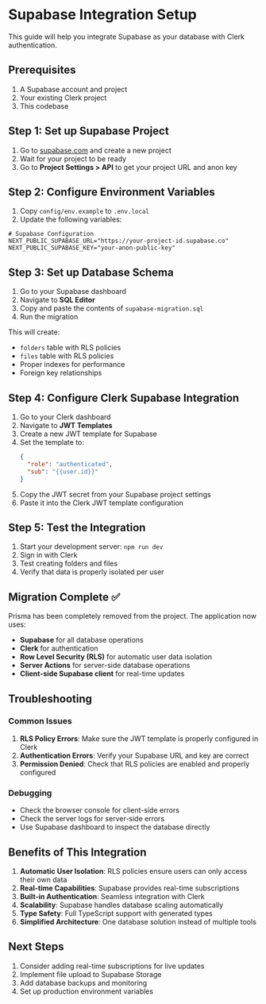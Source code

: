 # Supabase Integration Setup

This guide will help you integrate Supabase as your database with Clerk authentication.

## Prerequisites

1. A Supabase account and project
2. Your existing Clerk project
3. This codebase

## Step 1: Set up Supabase Project

1. Go to [supabase.com](https://supabase.com) and create a new project
2. Wait for your project to be ready
3. Go to **Project Settings > API** to get your project URL and anon key

## Step 2: Configure Environment Variables

1. Copy `config/env.example` to `.env.local`
2. Update the following variables:

```env
# Supabase Configuration
NEXT_PUBLIC_SUPABASE_URL="https://your-project-id.supabase.co"
NEXT_PUBLIC_SUPABASE_KEY="your-anon-public-key"
```

## Step 3: Set up Database Schema

1. Go to your Supabase dashboard
2. Navigate to **SQL Editor**
3. Copy and paste the contents of `supabase-migration.sql`
4. Run the migration

This will create:
- `folders` table with RLS policies
- `files` table with RLS policies
- Proper indexes for performance
- Foreign key relationships

## Step 4: Configure Clerk Supabase Integration

1. Go to your Clerk dashboard
2. Navigate to **JWT Templates**
3. Create a new JWT template for Supabase
4. Set the template to:
   ```json
   {
     "role": "authenticated",
     "sub": "{{user.id}}"
   }
   ```
5. Copy the JWT secret from your Supabase project settings
6. Paste it into the Clerk JWT template configuration

## Step 5: Test the Integration

1. Start your development server: `npm run dev`
2. Sign in with Clerk
3. Test creating folders and files
4. Verify that data is properly isolated per user

## Migration Complete ✅

Prisma has been completely removed from the project. The application now uses:

- **Supabase** for all database operations
- **Clerk** for authentication
- **Row Level Security (RLS)** for automatic user data isolation
- **Server Actions** for server-side database operations
- **Client-side Supabase client** for real-time updates

## Troubleshooting

### Common Issues

1. **RLS Policy Errors**: Make sure the JWT template is properly configured in Clerk
2. **Authentication Errors**: Verify your Supabase URL and key are correct
3. **Permission Denied**: Check that RLS policies are enabled and properly configured

### Debugging

- Check the browser console for client-side errors
- Check the server logs for server-side errors
- Use Supabase dashboard to inspect the database directly

## Benefits of This Integration

1. **Automatic User Isolation**: RLS policies ensure users can only access their own data
2. **Real-time Capabilities**: Supabase provides real-time subscriptions
3. **Built-in Authentication**: Seamless integration with Clerk
4. **Scalability**: Supabase handles database scaling automatically
5. **Type Safety**: Full TypeScript support with generated types
6. **Simplified Architecture**: One database solution instead of multiple tools

## Next Steps

1. Consider adding real-time subscriptions for live updates
2. Implement file upload to Supabase Storage
3. Add database backups and monitoring
4. Set up production environment variables 